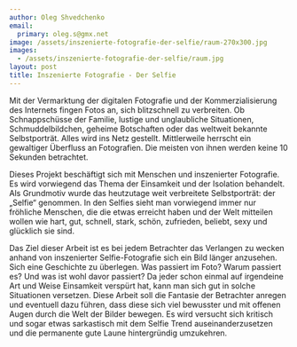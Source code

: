 ```yaml
---
author: Oleg Shvedchenko
email:
  primary: oleg.s@gmx.net
image: /assets/inszenierte-fotografie-der-selfie/raum-270x300.jpg
images: 
  - /assets/inszenierte-fotografie-der-selfie/raum.jpg
layout: post
title: Inszenierte Fotografie - Der Selfie
---
```


Mit der Vermarktung der digitalen Fotografie und der Kommerzialisierung des Internets fingen Fotos an, sich blitzschnell zu verbreiten. Ob Schnappschüsse der Familie, lustige und unglaubliche Situationen, Schmuddelbildchen, geheime Botschaften oder das weltweit bekannte Selbstporträt. Alles wird ins Netz gestellt. Mittlerweile herrscht ein gewaltiger Überfluss an Fotografien. Die meisten von ihnen werden keine 10 Sekunden betrachtet.

Dieses Projekt beschäftigt sich mit Menschen und inszenierter Fotografie. Es wird vorwiegend das Thema der Einsamkeit und der Isolation behandelt. Als Grundmotiv wurde das heutzutage weit verbreitete Selbstporträt: der „Selfie“ genommen. In den Selfies sieht man vorwiegend immer nur fröhliche Menschen, die die etwas erreicht haben und der Welt mitteilen wollen wie hart, gut, schnell, stark, schön, zufrieden, beliebt, sexy und glücklich sie sind.

Das Ziel dieser Arbeit ist es bei jedem Betrachter das Verlangen zu wecken anhand von inszenierter Selfie-Fotografie sich ein Bild länger anzusehen. Sich eine Geschichte zu überlegen. Was passiert im Foto? Warum passiert es? Und was ist wohl davor passiert? Da jeder schon einmal auf irgendeine Art und Weise Einsamkeit verspürt hat, kann man sich gut in solche Situationen versetzen. Diese Arbeit soll die Fantasie der Betrachter anregen und eventuell dazu führen, dass diese sich viel bewusster und mit offenen Augen durch die Welt der Bilder bewegen. Es wird versucht sich kritisch und sogar etwas sarkastisch mit dem Selfie Trend auseinanderzusetzen und die permanente gute Laune hintergründig umzukehren.